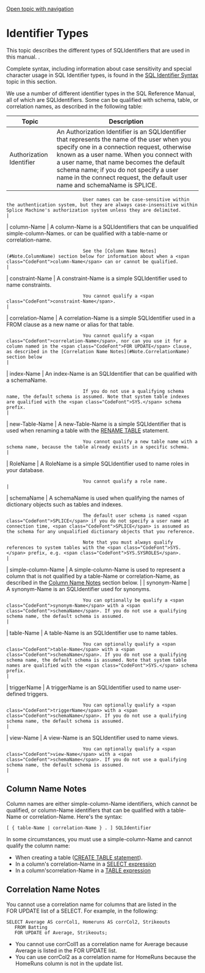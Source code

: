 [Open topic with navigation](../../../index.html#Shared/SQLReference/Identifiers/IdentifierTypes.html)

[]()Identifier Types
====================

This topic describes the different types of SQLIdentifiers that are used in this manual. .

Complete syntax, including information about case sensitivity and special character usage in SQL Identifier types, is found in the [SQL Identifier Syntax](IdentifierSyntax.html) topic in this section.

We use a number of different identifier types in the SQL Reference Manual, all of which are <span class="CodeFont">SQLIdentifiers</span>. Some can be qualified with schema, table, or correlation names, as described in the following table:

| Topic                        | Description                                                                                                                                                                                                                                                                                                                                                                                                                                                                            |
|------------------------------|----------------------------------------------------------------------------------------------------------------------------------------------------------------------------------------------------------------------------------------------------------------------------------------------------------------------------------------------------------------------------------------------------------------------------------------------------------------------------------------|
| []()Authorization Identifier | []()An <span class="CodeFont">Authorization Identifier</span> is an <span class="CodeFont">SQLIdentifier</span> that represents the name of the user when you specify one in a connection request, otherwise known as a user name. When you connect with a user name, that name becomes the default schema name; if you do not specify a user name in the connect request, the default user name and <span class="CodeFont">schemaName</span> is <span class="CodeFont">SPLICE</span>. 
                                                                                                                                                                                                                                                                                                                                                                                                                                                                                                                        
                                User names can be case-sensitive within the authentication system, but they are always case-insensitive within Splice Machine's authorization system unless they are delimited.                                                                                                                                                                                                                                                                                                         |
| []()column-Name              | []()A <span class="CodeFont">column-Name</span> is a <span class="CodeFont">SQLIdentifiers</span> that can be unqualified <span class="CodeFont">simple-column-Names</span>. or can be qualified with a <span class="CodeFont">table-name</span> or <span class="CodeFont">correlation-name</span>.                                                                                                                                                                                    
                                                                                                                                                                                                                                                                                                                                                                                                                                                                                                                        
                                See the [Column Name Notes](#Note.ColumnName) section below for information about when a <span class="CodeFont">column-Name</span> can or cannot be qualified.                                                                                                                                                                                                                                                                                                                          |
| []()constraint-Name          | []()A <span class="CodeFont">constraint-Name</span> is a simple <span class="CodeFont">SQLIdentifier</span> used to name constraints.                                                                                                                                                                                                                                                                                                                                                  
                                                                                                                                                                                                                                                                                                                                                                                                                                                                                                                        
                                You cannot qualify a <span class="CodeFont">constraint-Name</span>.                                                                                                                                                                                                                                                                                                                                                                                                                     |
| []()correlation-Name         | []()A <span class="CodeFont">correlation-Name</span> is a simple SQLIdentifier used in a <span class="CodeFont">FROM</span> clause as a new name or alias for that table.                                                                                                                                                                                                                                                                                                              
                                                                                                                                                                                                                                                                                                                                                                                                                                                                                                                        
                                You cannot qualify a <span class="CodeFont">correlation-Name</span>, nor can you use it for a column named in the <span class="CodeFont">FOR UPDATE</span> clause, as described in the [Correlation Name Notes](#Note.CorrelationName) section below                                                                                                                                                                                                                                    |
| []()index-Name               | []()An <span class="CodeFont">index-Name</span> is an SQLIdentifier that can be qualified with a <span class="CodeFont">schemaName</span>.                                                                                                                                                                                                                                                                                                                                             
                                                                                                                                                                                                                                                                                                                                                                                                                                                                                                                        
                                If you do not use a qualifying schema name, the default schema is assumed. Note that system table indexes are qualified with the <span class="CodeFont">SYS.</span> schema prefix.                                                                                                                                                                                                                                                                                                      |
| []()new-Table-Name           | []()A <span class="CodeFont">new-Table-Name</span> is a simple SQLIdentifier that is used when renaming a table with the <span class="CodeFont">[RENAME TABLE](../Statements/RenameTable.html)</span> statement.                                                                                                                                                                                                                                                                       
                                                                                                                                                                                                                                                                                                                                                                                                                                                                                                                        
                                You cannot qualify a new table name with a schema name, because the table already exists in a specific schema.                                                                                                                                                                                                                                                                                                                                                                          |
| []()RoleName                 | []()A <span class="CodeFont">RoleName</span> is a simple <span class="CodeFont">SQLIdentifier</span> used to name roles in your database.                                                                                                                                                                                                                                                                                                                                              
                                                                                                                                                                                                                                                                                                                                                                                                                                                                                                                        
                                You cannot qualify a role name.                                                                                                                                                                                                                                                                                                                                                                                                                                                         |
| []()schemaName               | []()A <span class="CodeFont">schemaName</span> is used when qualifying the names of dictionary objects such as tables and indexes.                                                                                                                                                                                                                                                                                                                                                     
                                                                                                                                                                                                                                                                                                                                                                                                                                                                                                                        
                                The default user schema is named <span class="CodeFont">SPLICE</span> if you do not specify a user name at connection time, <span class="CodeFont">SPLICE</span> is assumed as the schema for any unqualified dictionary objects that you reference.                                                                                                                                                                                                                                    
                                                                                                                                                                                                                                                                                                                                                                                                                                                                                                                        
                                Note that you must always qualify references to system tables with the <span class="CodeFont">SYS.</span> prefix, e.g. <span class="CodeFont">SYS.SYSROLES</span>.                                                                                                                                                                                                                                                                                                                      |
| []()simple-column-Name       | []()A <span class="CodeFont">simple-column-Name</span> is used to represent a column that is not qualified by a <span class="CodeFont">table-Name</span> or <span class="CodeFont">correlation-Name</span>, as described in the [Column Name Notes](#Note.ColumnName) section below.                                                                                                                                                                                                   |
| []()synonym-Name             | []()A <span class="CodeFont">synonym-Name</span> is an <span class="CodeFont">SQLIdentifier</span> used for synonyms.                                                                                                                                                                                                                                                                                                                                                                  
                                                                                                                                                                                                                                                                                                                                                                                                                                                                                                                        
                                You can optionally be qualify a <span class="CodeFont">synonym-Name</span> with a <span class="CodeFont">schemaName</span>. If you do not use a qualifying schema name, the default schema is assumed.                                                                                                                                                                                                                                                                                  |
| []()table-Name               | []()A <span class="CodeFont">table-Name</span> is an <span class="CodeFont">SQLIdentifier</span> use to name tables.                                                                                                                                                                                                                                                                                                                                                                   
                                                                                                                                                                                                                                                                                                                                                                                                                                                                                                                        
                                You can optionally qualify a <span class="CodeFont">table-Name</span> with a <span class="CodeFont">schemaName</span>. If you do not use a qualifying schema name, the default schema is assumed. Note that system table names are qualified with the <span class="CodeFont">SYS.</span> schema prefix.                                                                                                                                                                                 |
| []()triggerName              | []()A <span class="CodeFont">triggerName</span> is an <span class="CodeFont">SQLIdentifier</span> used to name user-defined triggers.                                                                                                                                                                                                                                                                                                                                                  
                                                                                                                                                                                                                                                                                                                                                                                                                                                                                                                        
                                You can optionally qualify a <span class="CodeFont">triggerName</span> with a <span class="CodeFont">schemaName</span>. If you do not use a qualifying schema name, the default schema is assumed.                                                                                                                                                                                                                                                                                      |
| []()view-Name                | []()A <span class="CodeFont">view-Name</span> is an <span class="CodeFont">SQLIdentifier</span> used to name views.                                                                                                                                                                                                                                                                                                                                                                    
                                                                                                                                                                                                                                                                                                                                                                                                                                                                                                                        
                                You can optionally qualify a <span class="CodeFont">view-Name</span> with a <span class="CodeFont">schemaName</span>. If you do not use a qualifying schema name, the default schema is assumed.                                                                                                                                                                                                                                                                                        |

[]()Column Name Notes
---------------------

Column names are either <span class="CodeFont">simple-column-Name</span> identifiers, which cannot be qualified, or <span class="CodeFont">column-Name</span> identifiers that can be qualified with a <span class="CodeFont">table-Name</span> or <span class="CodeFont">correlation-Name</span>. Here's the syntax:

``` FcnSyntax
[ { table-Name | correlation-Name } . ] SQLIdentifier
```

In some circumstances, you must use a <span class="CodeFont">simple-column-Name</span> and cannot qualify the column name:

-   When creating a table ([<span class="CodeFont">CREATE TABLE</span> statement](../Statements/CreateTable.html)).
-   In a column's <span class="CodeFont">correlation-Name</span> in a <span class="CodeFont">[SELECT expression](../Expressions/Select.html)</span>
-   In a column's<span class="CodeFont">correlation-Name</span> in a <span class="CodeFont">[TABLE expression](../Expressions/Table.html)</span>

[]()Correlation Name Notes
--------------------------

You cannot use a correlation name for columns that are listed in the <span class="CodeFont">FOR UPDATE</span> list of a <span class="CodeFont">SELECT</span>. For example, in the following:

``` Example
SELECT Average AS corrCol1, Homeruns AS corrCol2, Strikeouts
   FROM Batting 
   FOR UPDATE of Average, Strikeouts;
```

-   You cannot use <span class="CodeFont">corrColl1</span> as a correlation name for <span class="CodeFont">Average</span> because <span class="CodeFont">Average</span> is listed in the <span class="CodeFont">FOR UPDATE</span> list.
-   You can use <span class="CodeFont">corrCol2</span> as a correlation name for <span class="CodeFont">HomeRuns</span> because the <span class="CodeFont">HomeRuns</span> column is not in the update list.

 


